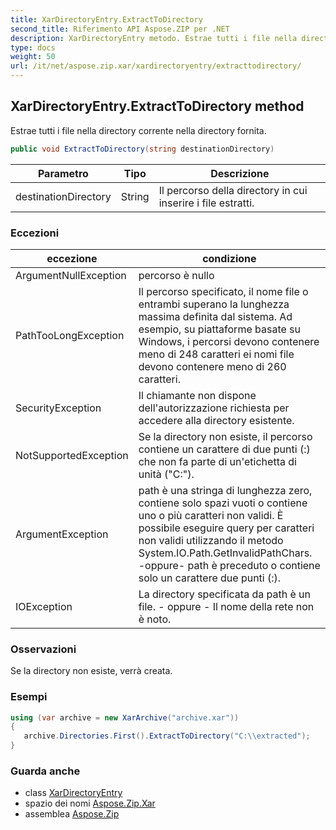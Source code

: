 ```yaml
---
title: XarDirectoryEntry.ExtractToDirectory
second_title: Riferimento API Aspose.ZIP per .NET
description: XarDirectoryEntry metodo. Estrae tutti i file nella directory corrente nella directory fornita.
type: docs
weight: 50
url: /it/net/aspose.zip.xar/xardirectoryentry/extracttodirectory/
---
```

## XarDirectoryEntry.ExtractToDirectory method

Estrae tutti i file nella directory corrente nella directory fornita.

```csharp
public void ExtractToDirectory(string destinationDirectory)
```

| Parametro | Tipo | Descrizione |
| --- | --- | --- |
| destinationDirectory | String | Il percorso della directory in cui inserire i file estratti. |

### Eccezioni

| eccezione | condizione |
| --- | --- |
| ArgumentNullException | percorso è nullo |
| PathTooLongException | Il percorso specificato, il nome file o entrambi superano la lunghezza massima definita dal sistema. Ad esempio, su piattaforme basate su Windows, i percorsi devono contenere meno di 248 caratteri ei nomi file devono contenere meno di 260 caratteri. |
| SecurityException | Il chiamante non dispone dell'autorizzazione richiesta per accedere alla directory esistente. |
| NotSupportedException | Se la directory non esiste, il percorso contiene un carattere di due punti (:) che non fa parte di un'etichetta di unità ("C:\"). |
| ArgumentException | path è una stringa di lunghezza zero, contiene solo spazi vuoti o contiene uno o più caratteri non validi. È possibile eseguire query per caratteri non validi utilizzando il metodo System.IO.Path.GetInvalidPathChars. -oppure- path è preceduto o contiene solo un carattere due punti (:). |
| IOException | La directory specificata da path è un file. - oppure - Il nome della rete non è noto. |

### Osservazioni

Se la directory non esiste, verrà creata.

### Esempi

```csharp
using (var archive = new XarArchive("archive.xar")) 
{
   archive.Directories.First().ExtractToDirectory("C:\\extracted");
}
```

### Guarda anche

* class [XarDirectoryEntry](../)
* spazio dei nomi [Aspose.Zip.Xar](../../xardirectoryentry/)
* assemblea [Aspose.Zip](../../../)


